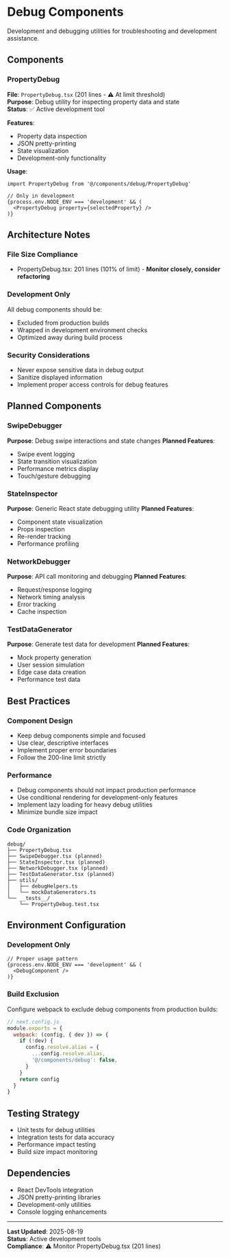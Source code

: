 # Debug Components

Development and debugging utilities for troubleshooting and development assistance.

## Components

### PropertyDebug
**File**: `PropertyDebug.tsx` (201 lines - ⚠️ At limit threshold)  
**Purpose**: Debug utility for inspecting property data and state  
**Status**: ✅ Active development tool  

**Features**:
- Property data inspection
- JSON pretty-printing
- State visualization
- Development-only functionality

**Usage**:
```tsx
import PropertyDebug from '@/components/debug/PropertyDebug'

// Only in development
{process.env.NODE_ENV === 'development' && (
  <PropertyDebug property={selectedProperty} />
)}
```

## Architecture Notes

### File Size Compliance
- PropertyDebug.tsx: 201 lines (101% of limit) - **Monitor closely, consider refactoring**

### Development Only
All debug components should be:
- Excluded from production builds
- Wrapped in development environment checks
- Optimized away during build process

### Security Considerations
- Never expose sensitive data in debug output
- Sanitize displayed information
- Implement proper access controls for debug features

## Planned Components

### SwipeDebugger
**Purpose**: Debug swipe interactions and state changes
**Planned Features**:
- Swipe event logging
- State transition visualization
- Performance metrics display
- Touch/gesture debugging

### StateInspector  
**Purpose**: Generic React state debugging utility
**Planned Features**:
- Component state visualization
- Props inspection
- Re-render tracking
- Performance profiling

### NetworkDebugger
**Purpose**: API call monitoring and debugging
**Planned Features**:
- Request/response logging
- Network timing analysis
- Error tracking
- Cache inspection

### TestDataGenerator
**Purpose**: Generate test data for development
**Planned Features**:
- Mock property generation
- User session simulation
- Edge case data creation
- Performance test data

## Best Practices

### Component Design
- Keep debug components simple and focused
- Use clear, descriptive interfaces
- Implement proper error boundaries
- Follow the 200-line limit strictly

### Performance
- Debug components should not impact production performance
- Use conditional rendering for development-only features
- Implement lazy loading for heavy debug utilities
- Minimize bundle size impact

### Code Organization
```
debug/
├── PropertyDebug.tsx
├── SwipeDebugger.tsx (planned)
├── StateInspector.tsx (planned)
├── NetworkDebugger.tsx (planned)
├── TestDataGenerator.tsx (planned)
├── utils/
│   ├── debugHelpers.ts
│   └── mockDataGenerators.ts
└── __tests__/
    └── PropertyDebug.test.tsx
```

## Environment Configuration

### Development Only
```tsx
// Proper usage pattern
{process.env.NODE_ENV === 'development' && (
  <DebugComponent />
)}
```

### Build Exclusion
Configure webpack to exclude debug components from production builds:
```javascript
// next.config.js
module.exports = {
  webpack: (config, { dev }) => {
    if (!dev) {
      config.resolve.alias = {
        ...config.resolve.alias,
        '@/components/debug': false,
      }
    }
    return config
  }
}
```

## Testing Strategy
- Unit tests for debug utilities
- Integration tests for data accuracy
- Performance impact testing
- Build size impact monitoring

## Dependencies
- React DevTools integration
- JSON pretty-printing libraries
- Development-only utilities
- Console logging enhancements

---
**Last Updated**: 2025-08-19  
**Status**: Active development tools  
**Compliance**: ⚠️ Monitor PropertyDebug.tsx (201 lines)